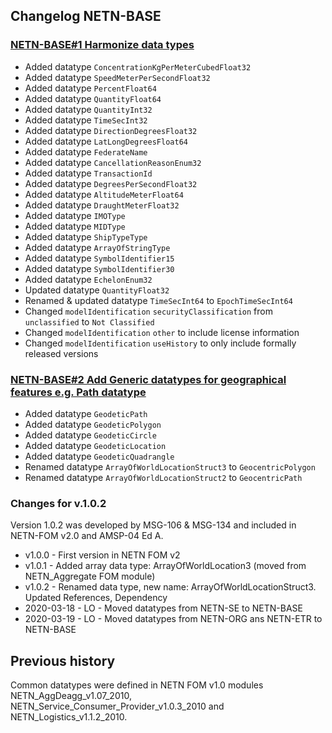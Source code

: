 ## Changelog NETN-BASE

### [NETN-BASE#1 Harmonize data types](https://github.com/AMSP-04/NETN-BASE/issues/1)
* Added datatype `ConcentrationKgPerMeterCubedFloat32`
* Added datatype `SpeedMeterPerSecondFloat32`
* Added datatype `PercentFloat64`
* Added datatype `QuantityFloat64`
* Added datatype `QuantityInt32`
* Added datatype `TimeSecInt32`
* Added datatype `DirectionDegreesFloat32`
* Added datatype `LatLongDegreesFloat64`
* Added datatype `FederateName`
* Added datatype `CancellationReasonEnum32`
* Added datatype `TransactionId`
* Added datatype `DegreesPerSecondFloat32` 
* Added datatype `AltitudeMeterFloat64 `
* Added datatype `DraughtMeterFloat32 `
* Added datatype `IMOType `
* Added datatype `MIDType`
* Added datatype `ShipTypeType`
* Added datatype `ArrayOfStringType`
* Added datatype `SymbolIdentifier15`
* Added datatype `SymbolIdentifier30`
* Added datatype `EchelonEnum32`
* Updated datatype `QuantityFloat32`
* Renamed & updated datatype `TimeSecInt64` to `EpochTimeSecInt64` 
* Changed `modelIdentification` `securityClassification` from `unclassified` to `Not Classified`
* Changed `modelIdentification` `other` to include license information
* Changed `modelIdentification` `useHistory` to only include formally released versions


### [NETN-BASE#2 Add Generic datatypes for geographical features e.g. Path datatype](https://github.com/AMSP-04/NETN-BASE/issues/2)
* Added datatype `GeodeticPath`
* Added datatype `GeodeticPolygon`
* Added datatype `GeodeticCircle`
* Added datatype `GeodeticLocation`
* Added datatype `GeodeticQuadrangle`
* Renamed datatype `ArrayOfWorldLocationStruct3` to `GeocentricPolygon`
* Renamed datatype `ArrayOfWorldLocationStruct2` to `GeocentricPath`

### Changes for v.1.0.2
Version 1.0.2 was developed by MSG-106 & MSG-134 and included in NETN-FOM v2.0 and AMSP-04 Ed A.

* v1.0.0 - First version in NETN FOM v2
* v1.0.1 - Added array data type: ArrayOfWorldLocation3 (moved from NETN_Aggregate FOM module)
* v1.0.2 - Renamed data type, new name: ArrayOfWorldLocationStruct3. Updated References, Dependency
* 2020-03-18 - LO - Moved datatypes from NETN-SE to NETN-BASE
* 2020-03-19 - LO - Moved datatypes from NETN-ORG ans NETN-ETR to NETN-BASE

## Previous history
Common datatypes were defined in NETN FOM v1.0 modules NETN_AggDeagg_v1.07_2010, NETN_Service_Consumer_Provider_v1.0.3_2010 and NETN_Logistics_v1.1.2_2010.


